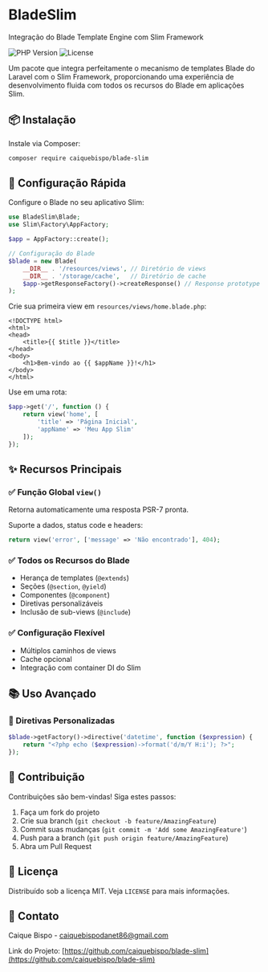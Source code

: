 
# BladeSlim

Integração do Blade Template Engine com Slim Framework

![PHP Version](https://img.shields.io/badge/php-%3E=8.4-blue)
![License](https://img.shields.io/badge/license-MIT-green)

Um pacote que integra perfeitamente o mecanismo de templates Blade do Laravel com o Slim Framework, proporcionando uma experiência de desenvolvimento fluida com todos os recursos do Blade em aplicações Slim.

## 📦 Instalação

Instale via Composer:

```bash
composer require caiquebispo/blade-slim
```

## 🚀 Configuração Rápida

Configure o Blade no seu aplicativo Slim:

```php
use BladeSlim\Blade;
use Slim\Factory\AppFactory;

$app = AppFactory::create();

// Configuração do Blade
$blade = new Blade(
    __DIR__ . '/resources/views', // Diretório de views
    __DIR__ . '/storage/cache',   // Diretório de cache
    $app->getResponseFactory()->createResponse() // Response prototype
);
```

Crie sua primeira view em `resources/views/home.blade.php`:

```blade
<!DOCTYPE html>
<html>
<head>
    <title>{{ $title }}</title>
</head>
<body>
    <h1>Bem-vindo ao {{ $appName }}!</h1>
</body>
</html>
```

Use em uma rota:

```php
$app->get('/', function () {
    return view('home', [
        'title' => 'Página Inicial',
        'appName' => 'Meu App Slim'
    ]);
});
```

## ✨ Recursos Principais

### ✅ Função Global `view()`

Retorna automaticamente uma resposta PSR-7 pronta.

Suporte a dados, status code e headers:

```php
return view('error', ['message' => 'Não encontrado'], 404);
```

### ✅ Todos os Recursos do Blade

- Herança de templates (`@extends`)
- Seções (`@section`, `@yield`)
- Componentes (`@component`)
- Diretivas personalizáveis
- Inclusão de sub-views (`@include`)

### ✅ Configuração Flexível

- Múltiplos caminhos de views
- Cache opcional
- Integração com container DI do Slim

## 📚 Uso Avançado

### 🔧 Diretivas Personalizadas

```php
$blade->getFactory()->directive('datetime', function ($expression) {
    return "<?php echo ($expression)->format('d/m/Y H:i'); ?>";
});
```

## 🤝 Contribuição

Contribuições são bem-vindas! Siga estes passos:

1. Faça um fork do projeto
2. Crie sua branch (`git checkout -b feature/AmazingFeature`)
3. Commit suas mudanças (`git commit -m 'Add some AmazingFeature'`)
4. Push para a branch (`git push origin feature/AmazingFeature`)
5. Abra um Pull Request

## 📄 Licença

Distribuído sob a licença MIT. Veja `LICENSE` para mais informações.

## 📧 Contato

Caique Bispo - caiquebispodanet86@gmail.com

Link do Projeto: [https://github.com/caiquebispo/blade-slim](https://github.com/caiquebispo/blade-slim)
